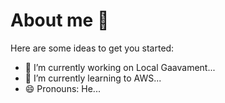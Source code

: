 # About me 👋

Here are some ideas to get you started:

- 🔭 I’m currently working on Local Gaavament...
- 🌱 I’m currently learning to AWS...
- 😄 Pronouns: He...
